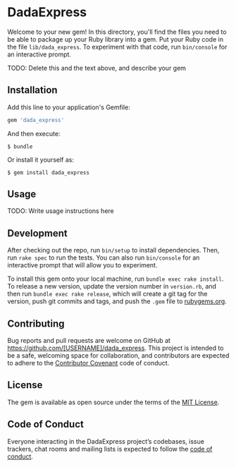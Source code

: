 # DadaExpress

Welcome to your new gem! In this directory, you'll find the files you need to be able to package up your Ruby library into a gem. Put your Ruby code in the file `lib/dada_express`. To experiment with that code, run `bin/console` for an interactive prompt.

TODO: Delete this and the text above, and describe your gem

## Installation

Add this line to your application's Gemfile:

```ruby
gem 'dada_express'
```

And then execute:

    $ bundle

Or install it yourself as:

    $ gem install dada_express

## Usage

TODO: Write usage instructions here

## Development

After checking out the repo, run `bin/setup` to install dependencies. Then, run `rake spec` to run the tests. You can also run `bin/console` for an interactive prompt that will allow you to experiment.

To install this gem onto your local machine, run `bundle exec rake install`. To release a new version, update the version number in `version.rb`, and then run `bundle exec rake release`, which will create a git tag for the version, push git commits and tags, and push the `.gem` file to [rubygems.org](https://rubygems.org).

## Contributing

Bug reports and pull requests are welcome on GitHub at https://github.com/[USERNAME]/dada_express. This project is intended to be a safe, welcoming space for collaboration, and contributors are expected to adhere to the [Contributor Covenant](http://contributor-covenant.org) code of conduct.

## License

The gem is available as open source under the terms of the [MIT License](http://opensource.org/licenses/MIT).

## Code of Conduct

Everyone interacting in the DadaExpress project’s codebases, issue trackers, chat rooms and mailing lists is expected to follow the [code of conduct](https://github.com/[USERNAME]/dada_express/blob/master/CODE_OF_CONDUCT.md).
